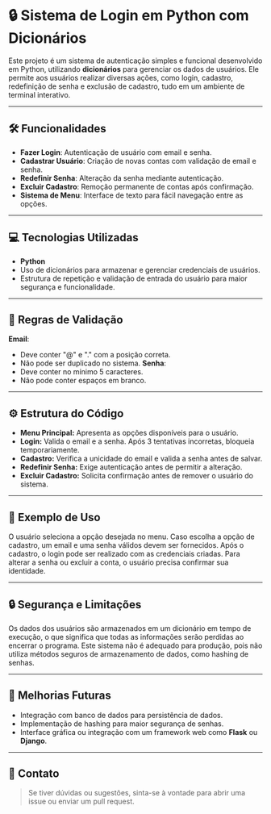 # 🔒 Sistema de Login em Python com Dicionários

Este projeto é um sistema de autenticação simples e funcional desenvolvido em Python, utilizando **dicionários** para gerenciar os dados de usuários. Ele permite aos usuários realizar diversas ações, como login, cadastro, redefinição de senha e exclusão de cadastro, tudo em um ambiente de terminal interativo.

---

## 🛠️ Funcionalidades

- **Fazer Login**: Autenticação de usuário com email e senha.
- **Cadastrar Usuário**: Criação de novas contas com validação de email e senha.
- **Redefinir Senha**: Alteração da senha mediante autenticação.
- **Excluir Cadastro**: Remoção permanente de contas após confirmação.
- **Sistema de Menu**: Interface de texto para fácil navegação entre as opções.

---

## 💻 Tecnologias Utilizadas

- **Python**
- Uso de dicionários para armazenar e gerenciar credenciais de usuários.
- Estrutura de repetição e validação de entrada do usuário para maior segurança e funcionalidade.

---

## 📝 Regras de Validação
**Email**:
- Deve conter "@" e "." com a posição correta.
- Não pode ser duplicado no sistema.
**Senha**:  
- Deve conter no mínimo 5 caracteres.
- Não pode conter espaços em branco.

---

## ⚙️ Estrutura do Código
- **Menu Principal:** Apresenta as opções disponíveis para o usuário.
- **Login:** Valida o email e a senha. Após 3 tentativas incorretas, bloqueia temporariamente.
- **Cadastro:** Verifica a unicidade do email e valida a senha antes de salvar.
- **Redefinir Senha:** Exige autenticação antes de permitir a alteração.
- **Excluir Cadastro:** Solicita confirmação antes de remover o usuário do sistema.

---

## 📂 Exemplo de Uso
O usuário seleciona a opção desejada no menu.
Caso escolha a opção de cadastro, um email e uma senha válidos devem ser fornecidos.
Após o cadastro, o login pode ser realizado com as credenciais criadas.
Para alterar a senha ou excluir a conta, o usuário precisa confirmar sua identidade.

---

## 🔒 Segurança e Limitações
Os dados dos usuários são armazenados em um dicionário em tempo de execução, o que significa que todas as informações serão perdidas ao encerrar o programa.
Este sistema não é adequado para produção, pois não utiliza métodos seguros de armazenamento de dados, como hashing de senhas.

---

## 📌 Melhorias Futuras
- Integração com banco de dados para persistência de dados.
- Implementação de hashing para maior segurança de senhas.
- Interface gráfica ou integração com um framework web como **Flask** ou **Django**.

---

## 📧 Contato
> Se tiver dúvidas ou sugestões, sinta-se à vontade para abrir uma issue ou enviar um pull request.
